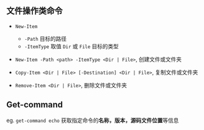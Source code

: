 ## 文件操作类命令
- `New-Item`
	- `-Path` 目标的路径
	- `-ItemType` 取值 `Dir` 或 `File` 目标的类型

- `New-Item -Path <path> -ItemType <Dir | File>`, 创建文件或文件夹
- `Copy-Item <Dir | File> [-Destination] <Dir | File>`, 复制文件或文件夹
- `Remove-Item <Dir | File>`, 删除文件或文件夹

## Get-command
eg. `get-command echo` 获取指定命令的**名称，版本，源码文件位置**等信息